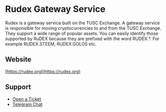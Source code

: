# Rudex Gateway Service

Rudex is a gateway service built on the TUSC Exchange. A gateway service is responsible for moving cryptocurrencies to and from the TUSC Exchange. They support a wide range of popular assets. You can easily identify those supported by RuDEX because they are prefixed with the word RUDEX.*. For example RUDEX.STEEM, RUDEX.GOLOS etc.

## Website
[https://rudex.org](https://rudex.org)

## Support
- [Open a Ticket](https://rudex.freshdesk.com)
- [Telegram Chat](https://t.me/TUSCDEX_RU)
